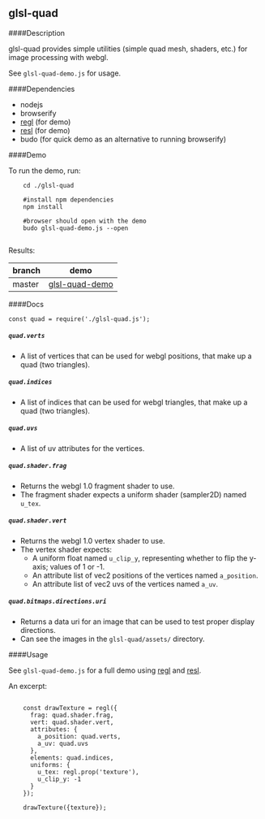 
glsl-quad
---


####Description

glsl-quad provides simple utilities (simple quad mesh, shaders, etc.) for image processing with webgl.

See `glsl-quad-demo.js` for usage.

####Dependencies

* nodejs
* browserify
* [regl](https://github.com/mikolalysenko/regl) (for demo)
* [resl](https://github.com/mikolalysenko/resl) (for demo)
* budo (for quick demo as an alternative to running browserify) 


####Demo

To run the demo, run:

```
    cd ./glsl-quad
    
    #install npm dependencies
    npm install
    
    #browser should open with the demo
    budo glsl-quad-demo.js --open


```

Results:

branch | demo
-------|-------
master | [glsl-quad-demo](https://realazthat.github.io/glsl-quad/master/www/glsl-quad-demo/index.html)

####Docs

```
const quad = require('./glsl-quad.js');
```

##### `quad.verts`

* A list of vertices that can be used for webgl positions, that make up a quad (two triangles).

##### `quad.indices`

* A list of indices that can be used for webgl triangles, that make up a quad (two triangles).

##### `quad.uvs`

* A list of uv attributes for the vertices.

##### `quad.shader.frag`

* Returns the webgl 1.0 fragment shader to use.
* The fragment shader expects a uniform shader (sampler2D) named `u_tex`.

##### `quad.shader.vert`

* Returns the webgl 1.0 vertex shader to use.
* The vertex shader expects:
    * A uniform float named `u_clip_y`, representing whether to flip the y-axis; values of 1 or -1.
    * An attribute list of vec2 positions of the vertices named `a_position`.
    * An attribute list of vec2 uvs of the vertices named `a_uv`.


##### `quad.bitmaps.directions.uri`

* Returns a data uri for an image that can be used to test proper display directions.
* Can see the images in the `glsl-quad/assets/` directory.


####Usage

See `glsl-quad-demo.js` for a full demo using [regl](https://github.com/mikolalysenko/regl)
and [resl](https://github.com/mikolalysenko/resl).

An excerpt:

```

    const drawTexture = regl({
      frag: quad.shader.frag,
      vert: quad.shader.vert,
      attributes: {
        a_position: quad.verts,
        a_uv: quad.uvs
      },
      elements: quad.indices,
      uniforms: {
        u_tex: regl.prop('texture'),
        u_clip_y: -1
      }
    });

    drawTexture({texture});


```


